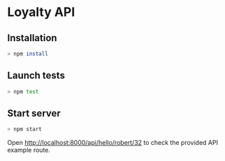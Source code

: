 # Loyalty API

## Installation
``` bash
> npm install
```

## Launch tests
``` bash
> npm test
```

## Start server
``` bash
> npm start
```

Open [http://localhost:8000/api/hello/robert/32](http://localhost:8000/api/hello/robert/32) to 
check the provided API example route.
